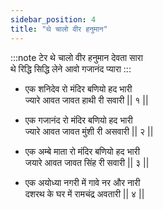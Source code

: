 ```yaml
---
sidebar_position: 4
title: "थे चालो वीर हनुमान"
---
```


:::note टेर
थे चालो वीर हनुमान देवता सारा <br/>
थे रिद्धि सिद्धि लेने आवो गजानंद प्यारा
:::

- एक शनिदेव रो मंदिर बणियो हद भारी <br/>
  ज्यारे आवत जावत हाथी री सवारी || १ ||

- एक गजानंद रो मंदिर बणियो हद भारी <br/>
  ज्यारे आवत जावत मुंशी री असवारी || २ ||

- एक अम्बे माता रो मंदिर बणियो हद भारी <br/>
  जयारे आवत जावत सिंह री सवारी || ३ ||

- एक अयोध्या नगरी में गावे नर और नारी <br/>
  दशरथ के घर में रामचंद्र अवतारी || ४ ||
